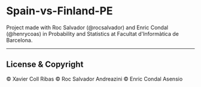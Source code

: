 # Spain-vs-Finland-PE
Project made with Roc Salvador (@rocsalvador) and Enric Condal (@henrycoas) in Probability and Statistics at Facultat d'Informàtica de Barcelona.

---
## License & Copyright
© Xavier Coll Ribas                                                                                                                                                                       © Roc Salvador Andreazini                                                                                                                                                                 © Enric Condal Asensio
